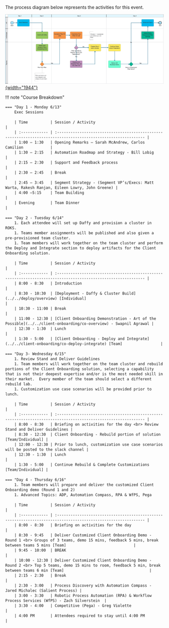 The process diagram below represents the activities for this event.

<a href="https://ibm.biz/SKOTechAcademyProcess" target="_blank">![See it in Blueworks Live!](../src/images/demo-overview-bwl.png){width="1944"}</a>

!!! note "Course Breakdown"

    === "Day 1 - Monday 6/13"
        Exec Sessions
        
        | Time          | Session / Activity                                                                                             |
        | :------------ | :------------------------------------------------------------------------------------------------------------- |
        | 1:00 – 1:30   | Opening Remarks – Sarah McAndrew, Carlos Camilion            |
        | 1:30 – 2:15   | Automation Roadmap and Strategy - Bill Lobig                 |
        | 2:15 – 2:30   | Support and Feedback process                                 |
        | 2:30 – 2:45   | Break                                                        |
        | 2:45 – 3:45   | Segment Strategy - (Segment VP’s/Execs: Matt Warta, Rakesh Ranjan, Eileen Lowry, John Greene) |
        | 4:00 –5:15    | Team Building                                                |
        | Evening       | Team Dinner                                                  |
        
    === "Day 2 - Tuesday 6/14"
        1. Each attendee will set up Daffy and provision a cluster in ROKS.
        1. Teams member assignments will be published and also given a pre-provisioned team cluster.
        1. Team members will work together on the team cluster and perform the Deploy and Integrate section to deploy artifacts for the Client Onboarding solution.
        
        | Time          | Session / Activity                                                                                             |
        | :------------ | :------------------------------------------------------------------------------------------------------------- |
        | 8:00 - 8:30   | Introduction                                                                                                   |
        | 8:30 - 10:30  | [Deployment - Daffy & Cluster Build](../../deploy/overview) [Individual]                                       |
        | 10:30 - 11:00 | Break                                                                                                          |
        | 11:00 - 12:30 | [Client Onboarding Demonstration - Art of the Possible](../../client-onboarding/co-overview) - Swapnil Agrawal |
        | 12:30 - 1:30  | Lunch                                                                                                          |
        | 1:30 - 5:00   | [Client Onboarding - Deploy and Integrate](../../client-onboarding/co-deploy-integrate) [Team]                 |
    
    === "Day 3- Wednesday 6/15"
        1. Review Stand and Deliver Guidelines
        1. Team members will work together on the team cluster and rebuild portions of the Client Onboarding solution, selecting a capability that is not their deepest expertise and/or is the most needed skill in their market.  Every member of the team should select a different rebuild lab.
        1. Customization use case scenarios will be provided prior to lunch.
        
        | Time          | Session / Activity                                                                                             |
        | :------------ | :------------------------------------------------------------------------------------------------------------- |
        | 8:00 - 8:30   | Briefing on activities for the day <br> Review Stand and Deliver Guidelines |
        | 8:30 - 12:30  | Client Onboarding - Rebuild portion of solution [Team/Individual] |
        | 12:00 - 12:30 | Prior to lunch, customization use case scenarios will be posted to the slack channel |
        | 12:30 - 1:30  | Lunch                                                        |
        | 1:30 - 5:00   | Continue Rebuild & Complete Customizations [Team/Individual] |

    === "Day 4 - Thursday 6/16"
        1. Team members will prepare and deliver the customized Client Onboarding demo (Round 1 and 2)
        1. Advanced Topics: ADP, Automation Compass, RPA & WfPS, Pega
        
        | Time          | Session / Activity                                                                                             |
        | :------------ | :------------------------------------------------------------------------------------------------------------- |
        | 8:00 - 8:30   | Briefing on activities for the day                           |
        | 8:30 - 9:45   | Deliver Customized Client Onboarding Demo - Round 1 <br> Groups of 3 teams, demo 15 mins, feedback 5 mins, break between teams 5 mins [Team]                              |     
        | 9:45 - 10:00  | BREAK                                                        |
        | 10:00 - 12:30 | Deliver Customized Client Onboarding Demo - Round 2 <br> Top 5 teams, demo 15 mins to room, feedback 5 min, break between teams 6 min [Team]                                      |
        | 2:15 - 2:30   | Break                                                        |
        | 2:30 - 3:00   | Process Discovery with Automation Compass - Jared Michalec (Salient Process) |
        | 3:00 - 3:30   | Robotic Process Automation (RPA) & Workflow Process Services (WfPS) - Zach Silverstein  |
        | 3:30 - 4:00   | Competitive (Pega) - Greg Violette                           |
        | 4:00 PM       | Attendees required to stay until 4:00 PM                     |


  
